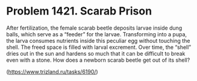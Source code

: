 # Problem 1421. Scarab Prison 

After fertilization, the female scarab beetle deposits larvae inside dung balls, which serve as a “feeder” for the larvae. Transforming into a pupa, the larva consumes nutrients inside this peculiar egg without touching the shell. The freed space is filled with larval excrement. Over time, the “shell” dries out in the sun and hardens so much that it can be difficult to break even with a stone. How does a newborn scarab beetle get out of its shell?

(https://www.trizland.ru/tasks/6190/)